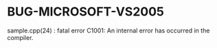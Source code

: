 # BUG-MICROSOFT-VS2005

sample.cpp(24) : fatal error C1001: An internal error has occurred in the compiler.

